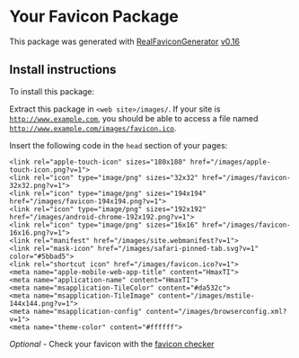 # Your Favicon Package

This package was generated with [RealFaviconGenerator](https://realfavicongenerator.net/) [v0.16](https://realfavicongenerator.net/change_log#v0.16)

## Install instructions

To install this package:

Extract this package in <code>&lt;web site&gt;/images/</code>. If your site is <code>http://www.example.com</code>, you should be able to access a file named <code>http://www.example.com/images/favicon.ico</code>.

Insert the following code in the `head` section of your pages:

    <link rel="apple-touch-icon" sizes="180x180" href="/images/apple-touch-icon.png?v=1">
    <link rel="icon" type="image/png" sizes="32x32" href="/images/favicon-32x32.png?v=1">
    <link rel="icon" type="image/png" sizes="194x194" href="/images/favicon-194x194.png?v=1">
    <link rel="icon" type="image/png" sizes="192x192" href="/images/android-chrome-192x192.png?v=1">
    <link rel="icon" type="image/png" sizes="16x16" href="/images/favicon-16x16.png?v=1">
    <link rel="manifest" href="/images/site.webmanifest?v=1">
    <link rel="mask-icon" href="/images/safari-pinned-tab.svg?v=1" color="#5bbad5">
    <link rel="shortcut icon" href="/images/favicon.ico?v=1">
    <meta name="apple-mobile-web-app-title" content="HmaxTI">
    <meta name="application-name" content="HmaxTI">
    <meta name="msapplication-TileColor" content="#da532c">
    <meta name="msapplication-TileImage" content="/images/mstile-144x144.png?v=1">
    <meta name="msapplication-config" content="/images/browserconfig.xml?v=1">
    <meta name="theme-color" content="#ffffff">

*Optional* - Check your favicon with the [favicon checker](https://realfavicongenerator.net/favicon_checker)